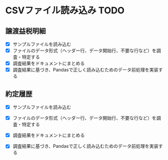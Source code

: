 # CSVファイル読み込み TODO

## 譲渡益税明細
- [x] サンプルファイルを読み込む
- [x] ファイルのデータ形式（ヘッダー行、データ開始行、不要な行など）を調査・特定する
- [x] 調査結果をドキュメントにまとめる
- [x] 調査結果に基づき、Pandasで正しく読み込むためのデータ前処理を実装する

## 約定履歴
- [x] サンプルファイルを読み込む
- [x] ファイルのデータ形式（ヘッダー行、データ開始行、不要な行など）を調査・特定する
- [x] 調査結果をドキュメントにまとめる
- [x] 調査結果に基づき、Pandasで正しく読み込むためのデータ前処理を実装する 

